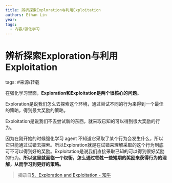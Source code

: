 ```yaml
---
title: 辨析探索Exploration与利用Exploitation
authors: Ethan Lin
year:
tags:
  - 内容/强化学习 
---
```


# 辨析探索Exploration与利用Exploitation




tags: #来源/转载 

在强化学习里面，**Exploration和Exploitation是两个很核心的问题**。

Exploration是说我们怎么去探索这个环境，通过尝试不同的行为来得到一个最佳的策略，得到最大奖励的策略。

Exploitation是说我们不去尝试新的东西，就采取已知的可以得到很大奖励的行为。

因为在刚开始的时候强化学习 agent 不知道它采取了某个行为会发生什么，所以它只能通过试错去探索。所以Exploration就是在试错来理解采取的这个行为到底可不可以得到好的奖励。Exploitation是说我们直接采取已知的可以得到很好奖励的行为。**所以这里就面临一个权衡，怎么通过牺牲一些短期的奖励来获得行为的理解，从而学习到更好的策略。**


> 摘录自[5、Exploration and Exploitation - 知乎](https://zhuanlan.zhihu.com/p/410556975)

